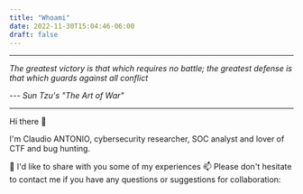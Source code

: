 ```yaml
---
title: "Whoami"
date: 2022-11-30T15:04:46-06:00
draft: false
---
```


___
*The greatest victory is that which requires no battle; the greatest defense is that which guards against all conflict*

*--- Sun Tzu's "The Art of War"*
___

Hi there 👋

I'm Claudio ANTONIO, cybersecurity researcher, SOC analyst and lover of CTF and bug hunting.

🔭 I'd like to share with you some of my experiences
📫 Please don't hesitate to contact me if you have any questions or suggestions for collaboration: